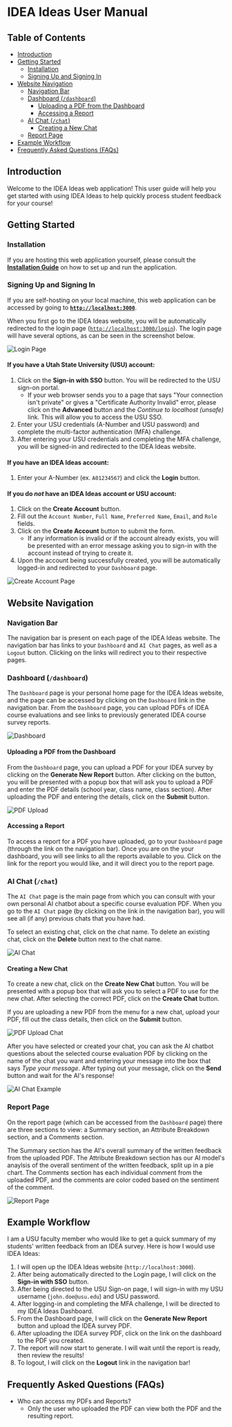 # IDEA Ideas User Manual

## Table of Contents
- [Introduction](#introduction)
- [Getting Started](#getting-started)
  - [Installation](#installation)
  - [Signing Up and Signing In](#signing-up-and-signing-in)
- [Website Navigation](#website-navigation)
    - [Navigation Bar](#navigation-bar)
    - [Dashboard (`/dashboard`)](#dashboard-dashboard)
        - [Uploading a PDF from the Dashboard](#uploading-a-pdf-from-the-dashboard)
        - [Accessing a Report](#accessing-a-report)
    - [AI Chat (`/chat`)](#ai-chat-chat)
        - [Creating a New Chat](#creating-a-new-chat)
    - [Report Page](#report-page)
- [Example Workflow](#example-workflow)
- [Frequently Asked Questions (FAQs)](#frequently-asked-questions-faqs)


## Introduction
Welcome to the IDEA Ideas web application! This user guide will help you get started with using IDEA Ideas to help quickly process student feedback for your course!

## Getting Started

### Installation
If you are hosting this web application yourself, please consult the **[Installation Guide](Installation%20Guide.md)** on how to set up and run the application.

### Signing Up and Signing In
If you are self-hosting on your local machine, this web application can be accessed by going to **[`http://localhost:3000`](http://localhost:3000)**.

When you first go to the IDEA Ideas website, you will be automatically redirected to the login page ([`http://localhost:3000/login`](http://localhost:3000/login)). The login page will have several options, as can be seen in the screenshot below.

![Login Page](images/LoginPage.png)

#### If you have a Utah State University (USU) account:
1. Click on the **Sign-in with SSO** button. You will be redirected to the USU sign-on portal.
    - If your web browser sends you to a page that says "Your connection isn't private" or gives a "Certificate Authority Invalid" error, please click on the **Advanced** button and the *Continue to localhost (unsafe)* link. This will allow you to access the USU SSO. 
2. Enter your USU credentials (A-Number and USU password) and complete the multi-factor authentication (MFA) challenge.
3. After entering your USU credentials and completing the MFA challenge, you will be signed-in and redirected to the IDEA Ideas website.

#### If you have an IDEA Ideas account:
1. Enter your A-Number (ex. `A01234567`) and click the **Login** button.

#### If you do *not* have an IDEA Ideas account or USU account:
1. Click on the **Create Account** button.
2. Fill out the `Account Number`, `Full Name`, `Preferred Name`, `Email`, and `Role` fields.
3. Click on the **Create Account** button to submit the form. 
    - If any information is invalid or if the account already exists, you will be presented with an error message asking you to sign-in with the account instead of trying to create it.
4. Upon the account being successfully created, you will be automatically logged-in and redirected to your `Dashboard` page.

![Create Account Page](images/CreateAccountPage.png)

## Website Navigation
### Navigation Bar
The navigation bar is present on each page of the IDEA Ideas website. The navigation bar has links to your `Dashboard` and `AI Chat` pages, as well as a `Logout` button. Clicking on the links will redirect you to their respective pages.

### Dashboard (`/dashboard`)
The `Dashboard` page is your personal home page for the IDEA Ideas website, and the page can be accessed by clicking on the `Dashboard` link in the navigation bar. From the `Dashboard` page, you can upload PDFs of IDEA course evaluations and see links to previously generated IDEA course survey reports.

![Dashboard](images/DashboardWithReport.png)

#### Uploading a PDF from the Dashboard
From the `Dashboard` page, you can upload a PDF for your IDEA survey by clicking on the **Generate New Report** button. After clicking on the button, you will be presented with a popup box that will ask you to upload a PDF and enter the PDF details (school year, class name, class section). After uploading the PDF and entering the details, click on the **Submit** button.

![PDF Upload](images/PDFUpload.png)

#### Accessing a Report
To access a report for a PDF you have uploaded, go to your `Dashboard` page (through the link on the navigation bar). Once you are on the your dashboard, you will see links to all the reports available to you. Click on the link for the report you would like, and it will direct you to the report page.

### AI Chat (`/chat`)
The `AI Chat` page is the main page from which you can consult with your own personal AI chatbot about a specific course evaluation PDF. When you go to the `AI Chat` page (by clicking on the link in the navigation bar), you will see all (if any) previous chats that you have had.

To select an existing chat, click on the chat name. To delete an existing chat, click on the **Delete** button next to the chat name.

![AI Chat](images/AIChat.png)

#### Creating a New Chat
To create a new chat, click on the **Create New Chat** button. You will be presented with a popup box that will ask you to select a PDF to use for the new chat. After selecting the correct PDF, click on the **Create Chat** button. 

If you are uploading a new PDF from the menu for a new chat, upload your PDF, fill out the class details, then click on the **Submit** button.

![PDF Upload Chat](images/PDFUploadChat.png)

After you have selected or created your chat, you can ask the AI chatbot questions about the selected course evaluation PDF by clicking on the name of the chat you want and entering your message into the box that says *Type your message*. After typing out your message, click on the **Send** button and wait for the AI's response!

![AI Chat Example](images/ChatExample.png)

### Report Page
On the report page (which can be accessed from the `Dashboard` page) there are three sections to view: a Summary section, an Attribute Breakdown section, and a Comments section.

The Summary section has the AI's overall summary of the written feedback from the uploaded PDF. The Attribute Breakdown section has our AI model's anaylsis of the overall sentiment of the written feedback, split up in a pie chart. The Comments section has each individual comment from the uploaded PDF, and the comments are color coded based on the sentiment of the comment.

![Report Page](images/ExampleReportPage.png)

## Example Workflow
I am a USU faculty member who would like to get a quick summary of my students' written feedback from an IDEA survey. Here is how I would use IDEA Ideas:

1. I will open up the IDEA Ideas website (`http://localhost:3000`).
2. After being automatically directed to the Login page, I will click on the **Sign-in with SSO** button.
3. After being directed to the USU Sign-on page, I will sign-in with my USU username (`john.doe@usu.edu`) and USU password.
4. After logging-in and completing the MFA challenge, I will be directed to my IDEA Ideas Dashboard.
5. From the Dashboard page, I will click on the **Generate New Report** button and upload the IDEA survey PDF.
6. After uploading the IDEA survey PDF, click on the link on the dashboard to the PDF you created.
7. The report will now start to generate. I will wait until the report is ready, then review the results!
8. To logout, I will click on the **Logout** link in the navigation bar!

## Frequently Asked Questions (FAQs)
- Who can access my PDFs and Reports?
    - Only the user who uploaded the PDF can view both the PDF and the resulting report.